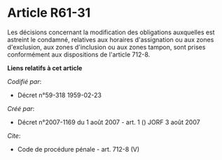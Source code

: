 # Article R61-31

Les décisions concernant la modification des obligations auxquelles est astreint le condamné, relatives aux horaires
d'assignation ou aux zones d'exclusion, aux zones d'inclusion ou aux zones tampon, sont prises conformément aux dispositions
de l'article 712-8.

**Liens relatifs à cet article**

_Codifié par_:

  - Décret n°59-318 1959-02-23

_Créé par_:

  - Décret n°2007-1169 du 1 août 2007 - art. 1 () JORF 3 août 2007

_Cite_:

  - Code de procédure pénale - art. 712-8 (V)
